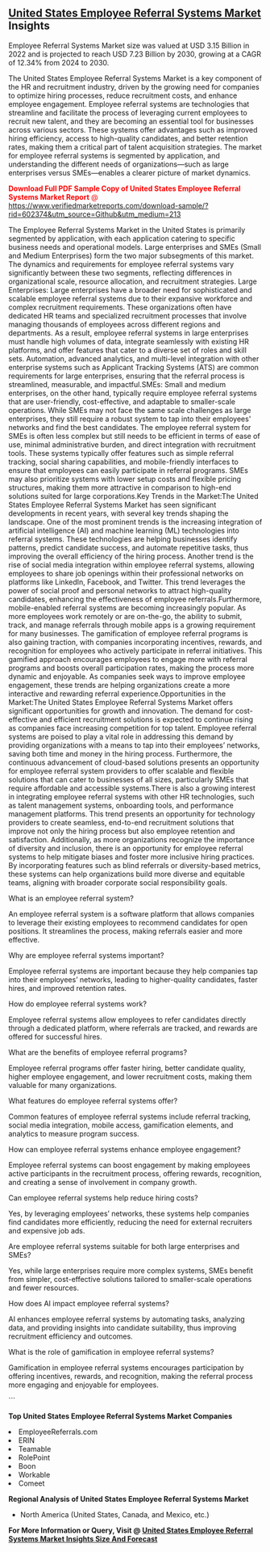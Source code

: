 <h2><a href="https://www.verifiedmarketreports.com/download-sample/?rid=602374&amp;utm_source=Github&amp;utm_medium=213" target="_blank">United States Employee Referral Systems Market</a> Insights</h2><p>Employee Referral Systems Market size was valued at USD 3.15 Billion in 2022 and is projected to reach USD 7.23 Billion by 2030, growing at a CAGR of 12.34% from 2024 to 2030.</p><p><p>The United States Employee Referral Systems Market is a key component of the HR and recruitment industry, driven by the growing need for companies to optimize hiring processes, reduce recruitment costs, and enhance employee engagement. Employee referral systems are technologies that streamline and facilitate the process of leveraging current employees to recruit new talent, and they are becoming an essential tool for businesses across various sectors. These systems offer advantages such as improved hiring efficiency, access to high-quality candidates, and better retention rates, making them a critical part of talent acquisition strategies. The market for employee referral systems is segmented by application, and understanding the different needs of organizations—such as large enterprises versus SMEs—enables a clearer picture of market dynamics. <p><span class=""><span style="color: #ff0000;"><strong>Download Full PDF Sample Copy of United States Employee Referral Systems Market Report</strong> @ </span><a href="https://www.verifiedmarketreports.com/download-sample/?rid=602374&amp;utm_source=Github&amp;utm_medium=213" target="_blank">https://www.verifiedmarketreports.com/download-sample/?rid=602374&amp;utm_source=Github&amp;utm_medium=213</a></span></p>The Employee Referral Systems Market in the United States is primarily segmented by application, with each application catering to specific business needs and operational models. Large enterprises and SMEs (Small and Medium Enterprises) form the two major subsegments of this market. The dynamics and requirements for employee referral systems vary significantly between these two segments, reflecting differences in organizational scale, resource allocation, and recruitment strategies. Large Enterprises: Large enterprises have a broader need for sophisticated and scalable employee referral systems due to their expansive workforce and complex recruitment requirements. These organizations often have dedicated HR teams and specialized recruitment processes that involve managing thousands of employees across different regions and departments. As a result, employee referral systems in large enterprises must handle high volumes of data, integrate seamlessly with existing HR platforms, and offer features that cater to a diverse set of roles and skill sets. Automation, advanced analytics, and multi-level integration with other enterprise systems such as Applicant Tracking Systems (ATS) are common requirements for large enterprises, ensuring that the referral process is streamlined, measurable, and impactful.SMEs: Small and medium enterprises, on the other hand, typically require employee referral systems that are user-friendly, cost-effective, and adaptable to smaller-scale operations. While SMEs may not face the same scale challenges as large enterprises, they still require a robust system to tap into their employees' networks and find the best candidates. The employee referral system for SMEs is often less complex but still needs to be efficient in terms of ease of use, minimal administrative burden, and direct integration with recruitment tools. These systems typically offer features such as simple referral tracking, social sharing capabilities, and mobile-friendly interfaces to ensure that employees can easily participate in referral programs. SMEs may also prioritize systems with lower setup costs and flexible pricing structures, making them more attractive in comparison to high-end solutions suited for large corporations.Key Trends in the Market:The United States Employee Referral Systems Market has seen significant developments in recent years, with several key trends shaping the landscape. One of the most prominent trends is the increasing integration of artificial intelligence (AI) and machine learning (ML) technologies into referral systems. These technologies are helping businesses identify patterns, predict candidate success, and automate repetitive tasks, thus improving the overall efficiency of the hiring process. Another trend is the rise of social media integration within employee referral systems, allowing employees to share job openings within their professional networks on platforms like LinkedIn, Facebook, and Twitter. This trend leverages the power of social proof and personal networks to attract high-quality candidates, enhancing the effectiveness of employee referrals.Furthermore, mobile-enabled referral systems are becoming increasingly popular. As more employees work remotely or are on-the-go, the ability to submit, track, and manage referrals through mobile apps is a growing requirement for many businesses. The gamification of employee referral programs is also gaining traction, with companies incorporating incentives, rewards, and recognition for employees who actively participate in referral initiatives. This gamified approach encourages employees to engage more with referral programs and boosts overall participation rates, making the process more dynamic and enjoyable. As companies seek ways to improve employee engagement, these trends are helping organizations create a more interactive and rewarding referral experience.Opportunities in the Market:The United States Employee Referral Systems Market offers significant opportunities for growth and innovation. The demand for cost-effective and efficient recruitment solutions is expected to continue rising as companies face increasing competition for top talent. Employee referral systems are poised to play a vital role in addressing this demand by providing organizations with a means to tap into their employees’ networks, saving both time and money in the hiring process. Furthermore, the continuous advancement of cloud-based solutions presents an opportunity for employee referral system providers to offer scalable and flexible solutions that can cater to businesses of all sizes, particularly SMEs that require affordable and accessible systems.There is also a growing interest in integrating employee referral systems with other HR technologies, such as talent management systems, onboarding tools, and performance management platforms. This trend presents an opportunity for technology providers to create seamless, end-to-end recruitment solutions that improve not only the hiring process but also employee retention and satisfaction. Additionally, as more organizations recognize the importance of diversity and inclusion, there is an opportunity for employee referral systems to help mitigate biases and foster more inclusive hiring practices. By incorporating features such as blind referrals or diversity-based metrics, these systems can help organizations build more diverse and equitable teams, aligning with broader corporate social responsibility goals.<p>What is an employee referral system?</p><p>An employee referral system is a software platform that allows companies to leverage their existing employees to recommend candidates for open positions. It streamlines the process, making referrals easier and more effective.</p><p>Why are employee referral systems important?</p><p>Employee referral systems are important because they help companies tap into their employees’ networks, leading to higher-quality candidates, faster hires, and improved retention rates.</p><p>How do employee referral systems work?</p><p>Employee referral systems allow employees to refer candidates directly through a dedicated platform, where referrals are tracked, and rewards are offered for successful hires.</p><p>What are the benefits of employee referral programs?</p><p>Employee referral programs offer faster hiring, better candidate quality, higher employee engagement, and lower recruitment costs, making them valuable for many organizations.</p><p>What features do employee referral systems offer?</p><p>Common features of employee referral systems include referral tracking, social media integration, mobile access, gamification elements, and analytics to measure program success.</p><p>How can employee referral systems enhance employee engagement?</p><p>Employee referral systems can boost engagement by making employees active participants in the recruitment process, offering rewards, recognition, and creating a sense of involvement in company growth.</p><p>Can employee referral systems help reduce hiring costs?</p><p>Yes, by leveraging employees’ networks, these systems help companies find candidates more efficiently, reducing the need for external recruiters and expensive job ads.</p><p>Are employee referral systems suitable for both large enterprises and SMEs?</p><p>Yes, while large enterprises require more complex systems, SMEs benefit from simpler, cost-effective solutions tailored to smaller-scale operations and fewer resources.</p><p>How does AI impact employee referral systems?</p><p>AI enhances employee referral systems by automating tasks, analyzing data, and providing insights into candidate suitability, thus improving recruitment efficiency and outcomes.</p><p>What is the role of gamification in employee referral systems?</p><p>Gamification in employee referral systems encourages participation by offering incentives, rewards, and recognition, making the referral process more engaging and enjoyable for employees.</p>```</p><p><strong>Top United States Employee Referral Systems Market Companies</strong></p><div data-test-id=""><p><li>EmployeeReferrals.com</li><li> ERIN</li><li> Teamable</li><li> RolePoint</li><li> Boon</li><li> Workable</li><li> Comeet</li></p><div><strong>Regional Analysis of&nbsp;United States Employee Referral Systems Market</strong></div><ul><li dir="ltr"><p dir="ltr">North America&nbsp;(United States, Canada, and Mexico, etc.)</p></li></ul><p><strong>For More Information or Query, Visit @&nbsp;</strong><strong><a href="https://www.verifiedmarketreports.com/product/employee-referral-systems-market/?utm_source=Github&amp;utm_medium=213" target="_blank">United States Employee Referral Systems Market Insights Size And Forecast</a></strong></p></div>
